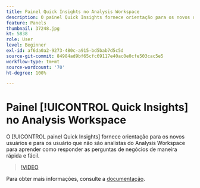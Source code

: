 ```yaml
---
title: Painel Quick Insights no Analysis Workspace
description: O painel Quick Insights fornece orientação para os novos usuários e para os usuários que não são analistas do Analysis Workspace para aprender como responder as perguntas de negócios de maneira rápida e fácil.
feature: Panels
thumbnail: 37248.jpg
kt: 5838
role: User
level: Beginner
exl-id: af6da0a2-9273-480c-a915-bd5bab7d5c5d
source-git-commit: 84984ad9bf65cfc69117e40ac0e0cfe503cac5e5
workflow-type: tm+mt
source-wordcount: '70'
ht-degree: 100%

---
```


# Painel [!UICONTROL Quick Insights] no Analysis Workspace

O [!UICONTROL painel Quick Insights] fornece orientação para os novos usuários e para os usuário que não são analistas do Analysis Workspace para aprender como responder as perguntas de negócios de maneira rápida e fácil.

>[!VIDEO](https://video.tv.adobe.com/v/37248/?quality=12&learn=on)

Para obter mais informações, consulte a [documentação](https://experienceleague.adobe.com/docs/analytics/analyze/analysis-workspace/panels/quickinsight.html?lang=pt-BR).
